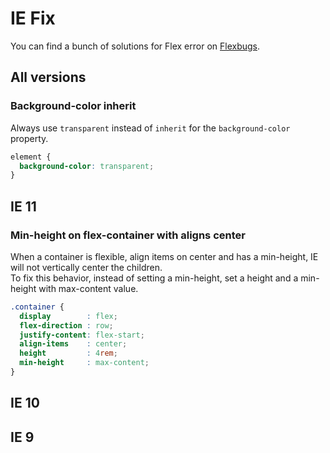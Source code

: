 # IE Fix

You can find a bunch of solutions for Flex error on [Flexbugs](https://github.com/philipwalton/flexbugs).

## All versions

### Background-color inherit

Always use `transparent` instead of `inherit` for the `background-color` property.

```css
element {
  background-color: transparent;
}
```

## IE 11

### Min-height on flex-container with aligns center

When a container is flexible, align items on center and has a min-height, IE will not vertically center the children.  
To fix this behavior, instead of setting a min-height, set a height and a min-height with max-content value.

```css
.container {
  display        : flex;
  flex-direction : row;
  justify-content: flex-start;
  align-items    : center;
  height         : 4rem;
  min-height     : max-content;
}
```

## IE 10

## IE 9

